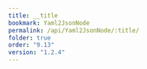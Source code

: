 ```yaml
---
title: __title
bookmark: Yaml2JsonNode
permalink: /api/Yaml2JsonNode/:title/
folder: true
order: "9.13"
version: "1.2.4"
---
```

